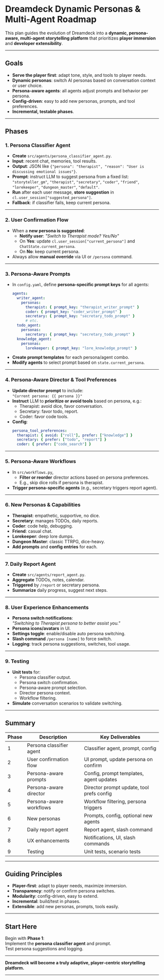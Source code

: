 # Dreamdeck Dynamic Personas & Multi-Agent Roadmap

This plan guides the evolution of Dreamdeck into a **dynamic, persona-aware, multi-agent storytelling platform** that prioritizes **player immersion** and **developer extensibility**.

---

## **Goals**

- **Serve the player first**: adapt tone, style, and tools to player needs.
- **Dynamic personas**: switch AI personas based on conversation context or user choice.
- **Persona-aware agents**: all agents adjust prompts and behavior per persona.
- **Config-driven**: easy to add new personas, prompts, and tool preferences.
- **Incremental, testable phases**.

---

## **Phases**

### **1. Persona Classifier Agent**

- **Create** `src/agents/persona_classifier_agent.py`.
- **Input**: recent chat, memories, tool results.
- **Output**: JSON like `{"persona": "therapist", "reason": "User is discussing emotional issues"}`.
- **Prompt**: instruct LLM to suggest persona from a fixed list:  
  `"storyteller_gm"`, `"therapist"`, `"secretary"`, `"coder"`, `"friend"`, `"lorekeeper"`, `"dungeon_master"`, `"default"`.
- **Run** after each user message, **store suggestion** in `cl.user_session["suggested_persona"]`.
- **Fallback**: if classifier fails, keep current persona.

---

### **2. User Confirmation Flow**

- When a **new persona is suggested**:
  - **Notify user**: _"Switch to Therapist mode? Yes/No"_
  - On **Yes**: update `cl.user_session["current_persona"]` and `ChatState.current_persona`.
  - On **No**: keep current persona.
- Always allow **manual override** via UI or `/persona` command.

---

### **3. Persona-Aware Prompts**

- In `config.yaml`, define **persona-specific prompt keys** for all agents:  
  ```yaml
  agents:
    writer_agent:
      personas:
        therapist: { prompt_key: "therapist_writer_prompt" }
        coder: { prompt_key: "coder_writer_prompt" }
        secretary: { prompt_key: "secretary_todo_prompt" }
        # etc.
    todo_agent:
      personas:
        secretary: { prompt_key: "secretary_todo_prompt" }
    knowledge_agent:
      personas:
        lorekeeper: { prompt_key: "lore_knowledge_prompt" }
  ```
- **Create prompt templates** for each persona/agent combo.
- **Modify agents** to select prompt based on `state.current_persona`.

---

### **4. Persona-Aware Director & Tool Preferences**

- **Update director prompt** to include:  
  `"Current persona: {{ persona }}"`
- **Instruct** LLM to **prioritize or avoid tools** based on persona, e.g.:
  - Therapist: avoid dice, favor conversation.
  - Secretary: favor todo, report.
  - Coder: favor code tools.
- **Config**:  
  ```yaml
  persona_tool_preferences:
    therapist: { avoid: ["roll"], prefer: ["knowledge"] }
    secretary: { prefer: ["todo", "report"] }
    coder: { prefer: ["code_search"] }
  ```

---

### **5. Persona-Aware Workflows**

- In `src/workflows.py`,  
  - **Filter or reorder** director actions based on persona preferences.
  - E.g., skip dice rolls if persona is therapist.
- **Trigger persona-specific agents** (e.g., secretary triggers report agent).

---

### **6. New Personas & Capabilities**

- **Therapist**: empathetic, supportive, no dice.
- **Secretary**: manages TODOs, daily reports.
- **Coder**: code help, debugging.
- **Friend**: casual chat.
- **Lorekeeper**: deep lore dumps.
- **Dungeon Master**: classic TTRPG, dice-heavy.
- **Add prompts** and **config entries** for each.

---

### **7. Daily Report Agent**

- **Create** `src/agents/report_agent.py`.
- **Aggregate** TODOs, notes, calendar.
- **Triggered** by `/report` or secretary persona.
- **Summarize** daily progress, suggest next steps.

---

### **8. User Experience Enhancements**

- **Persona switch notifications**:  
  _"Switching to Therapist persona to better assist you."_
- **Persona icons/avatars** in UI.
- **Settings toggle**: enable/disable auto persona switching.
- **Slash command** `/persona [name]` to force switch.
- **Logging**: track persona suggestions, switches, tool usage.

---

### **9. Testing**

- **Unit tests** for:
  - Persona classifier output.
  - Persona switch confirmation.
  - Persona-aware prompt selection.
  - Director persona context.
  - Workflow filtering.
- **Simulate** conversation scenarios to validate switching.

---

## **Summary**

| Phase | Description                          | Key Deliverables                          |
|--------|--------------------------------------|-------------------------------------------|
| 1      | Persona classifier agent             | Classifier agent, prompt, config          |
| 2      | User confirmation flow               | UI prompt, update persona on confirm      |
| 3      | Persona-aware prompts                | Config, prompt templates, agent updates   |
| 4      | Persona-aware director               | Director prompt update, tool prefs config |
| 5      | Persona-aware workflows              | Workflow filtering, persona triggers      |
| 6      | New personas                         | Prompts, config, optional new agents      |
| 7      | Daily report agent                   | Report agent, slash command               |
| 8      | UX enhancements                      | Notifications, UI, slash commands         |
| 9      | Testing                              | Unit tests, scenario tests                |

---

## **Guiding Principles**

- **Player-first**: adapt to player needs, maximize immersion.
- **Transparency**: notify or confirm persona switches.
- **Modularity**: config-driven, easy to extend.
- **Incremental**: build/test in phases.
- **Extensible**: add new personas, prompts, tools easily.

---

## **Start Here**

Begin with **Phase 1**:  
Implement the **persona classifier agent** and prompt.  
Test persona suggestions and logging.

---

**Dreamdeck will become a truly adaptive, player-centric storytelling platform.**

---
